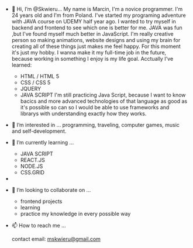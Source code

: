 - 👋 Hi, I’m @Skwieru...
	My name is Marcin, I'm a novice programmer. I'm 24 years old and I'm from Poland. I've started my programing adventure with JAVA course on UDEMY half year ago.
	I wanted to try myself in backend and frontend to see which one is better for me. JAVA was fun ,but I've found myself much better in JavaScript.
	I'm really creative person so making animations, website designs and using my brain for creating all of these things just makes me feel happy.
	For this moment it's just my hobby. I wanna make it my full-time job in the future, because working in something I enjoy is my life goal.
	Acctually I've learned:
	- HTML / HTML 5
	- CSS / CSS 5
	- JQUERY
	- JAVA SCRIPT
	I'm still practicing Java Script, because I want to know bacics and more advanced technologies of that language as good as it's possible
	so can so I would be able to use frameworks and librarys with understanding exactly how they works.
	
     
- 👀 I’m interested in ...
	programming, traveling, computer games, music and self-development.
	 	
- 🌱 I’m currently learning ...
	- JAVA SCRIPT
	- REACT.JS
	- NODE.JS
	- CSS.GRID
- 	
- 💞️ I’m looking to collaborate on ...
	- frontend projects
	- learning
	- practice my knowledge in every possible way
	
	
- 📫 How to reach me ...

	contact email: mskwieru@gmail.com

<!---
Skwieru/Skwieru is a ✨ special ✨ repository because its `README.md` (this file) appears on your GitHub profile.
You can click the Preview link to take a look at your changes.
--->
